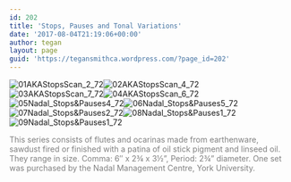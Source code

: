 ```yaml
---
id: 202
title: 'Stops, Pauses and Tonal Variations'
date: '2017-08-04T21:19:06+00:00'
author: tegan
layout: page
guid: 'https://tegansmithca.wordpress.com/?page_id=202'
---
```


![01AKAStopsScan_2_72](https://tegansmithca.files.wordpress.com/2017/08/01akastopsscan_2_72.jpg)![02AKAStopsScan_4_72](https://tegansmithca.files.wordpress.com/2017/08/02akastopsscan_4_72.jpg)![03AKAStopsScan_7_72](https://tegansmithca.files.wordpress.com/2017/08/03akastopsscan_7_72.jpg)![04AKAStopsScan_6_72](https://tegansmithca.files.wordpress.com/2017/08/04akastopsscan_6_72.jpg)![05Nadal_Stops&amp;Pauses4_72](https://tegansmithca.files.wordpress.com/2017/08/05nadal_stopspauses4_72.jpg)![06Nadal_Stops&amp;Pauses5_72](https://tegansmithca.files.wordpress.com/2017/08/06nadal_stopspauses5_72.jpg)![07Nadal_Stops&amp;Pauses2_72](https://tegansmithca.files.wordpress.com/2017/08/07nadal_stopspauses2_72.jpg)![08Nadal_Stops&amp;Pauses1_72](https://tegansmithca.files.wordpress.com/2017/08/08nadal_stopspauses1_72.jpg)![09Nadal_Stops&amp;Pauses1_72](https://tegansmithca.files.wordpress.com/2017/08/09nadal_stopspauses1_72.jpg)

<span style="color:#808080;">This series consists of flutes and ocarinas made from earthenware, sawdust fired or finished with a patina of oil stick pigment and linseed oil. They range in size. Comma: 6″ x 2¾ x 3½”, Period: 2¾” diameter. One set was purchased by the Nadal Management Centre, York University.</span>